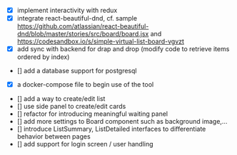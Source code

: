 - [x] implement interactivity with redux
- [x] integrate react-beautiful-dnd, cf. sample https://github.com/atlassian/react-beautiful-dnd/blob/master/stories/src/board/board.jsx and https://codesandbox.io/s/simple-virtual-list-board-vgvzt
- [x] add sync with backend for drap and drop (modify code to retrieve items ordered by index)
- [] add a database support for postgresql
- [x] a docker-compose file to begin use of the tool
- [] add a way to create/edit list
- [] use side panel to create/edit cards
- [] refactor for introducing meaningful waiting panel
- [] add more settings to Board component such as background image,...
- [] introduce ListSummary, ListDetailed interfaces to differentiate behavior between pages 
- [] add support for login screen / user handling
